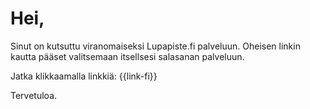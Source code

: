 # Hei,

Sinut on kutsuttu viranomaiseksi Lupapiste.fi palveluun. Oheisen linkin kautta p&auml;&auml;set valitsemaan itsellsesi salasanan palveluun.

Jatka klikkaamalla linkki&auml;: {{link-fi}}

Tervetuloa.
